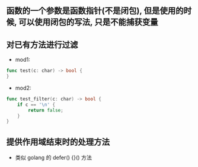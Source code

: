 ## 函数的一个参数是函数指针(不是闭包), 但是使用的时候, 可以使用闭包的写法, 只是不能捕获变量

## 对已有方法进行过滤
- mod1:
```go
func test(c: char) -> bool {
}
```
- mod2:
```go
func test_filter(c: char) -> bool {
	if c == '\n' {
		return false;
	}
}
```

## 提供作用域结束时的处理方法
- 类似 golang 的 defer() {}() 方法
